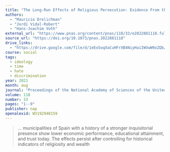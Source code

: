 ```yaml
---
title: "The Long-Run Effects of Religious Persecution: Evidence From the Spanish Inquisition"
authors:
  - "Mauricio Drelichman"
  - "Jordi Vidal-Robert"
  - "Hans-Joachim Voth"
external_url: "https://www.pnas.org/content/pnas/118/33/e2022881118.full.pdf"
source_url: "https://doi.org/10.1073/pnas.2022881118"
drive_links:
  - "https://drive.google.com/file/d/1eEoSoqXaCuHFrXB4NiyHaiIWVwW9oZQb/view?usp=drivesdk"
course: social
tags:
  - ideology
  - time
  - hate
  - discrimination
year: 2021
month: aug
journal: "Proceedings of the National Academy of Sciences of the United States of America"
volume: 118
number: 33
pages: "1--9"
publisher: nap
openalexid: W3192940159
---
```


> … municipalities of Spain with a history of a stronger inquisitorial presence show lower economic performance, educational attainment, and trust today.
> The effects persist after controlling for historical indicators of religiosity and wealth
